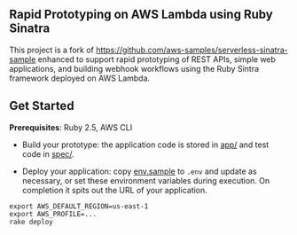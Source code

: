 ## Rapid Prototyping on AWS Lambda using Ruby Sinatra

This project is a fork of https://github.com/aws-samples/serverless-sinatra-sample
enhanced to support rapid prototyping of REST APIs, simple web applications, and
building webhook workflows using the Ruby Sintra framework deployed on AWS Lambda.

## Get Started

**Prerequisites**: Ruby 2.5, AWS CLI

- Build your prototype: the application code is stored in [app/](app) and test code in [spec/](spec).

- Deploy your application: copy [env.sample](env.sample) to `.env` and update as necessary, or set these environment variables during execution. On completion it spits out the URL of your application.

```
export AWS_DEFAULT_REGION=us-east-1
export AWS_PROFILE=...
rake deploy
```
